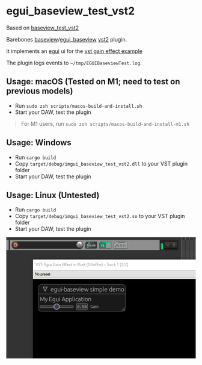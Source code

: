 # egui_baseview_test_vst2

Based on [baseview_test_vst2](https://github.com/greatest-ape/baseview_test_vst2)

Barebones [baseview](https://github.com/RustAudio/baseview)/[egui_baseview](https://github.com/BillyDM/egui-baseview)
[vst2](https://github.com/RustAudio/vst-rs) plugin.

It implements an [egui](https://github.com/emilk/egui) ui for the [vst gain effect example](https://github.com/RustAudio/vst-rs/blob/master/examples/gain_effect.rs)

The plugin logs events to `~/tmp/EGUIBaseviewTest.log`.

## Usage: macOS (Tested on M1; need to test on previous models)

- Run `sudo zsh scripts/macos-build-and-install.sh`
- Start your DAW, test the plugin

> For M1 users, run `sudo zsh scripts/macos-build-and-install-m1.sh`

## Usage: Windows

- Run `cargo build`
- Copy `target/debug/imgui_baseview_test_vst2.dll` to your VST plugin folder
- Start your DAW, test the plugin

## Usage: Linux (Untested)

- Run `cargo build`
- Copy `target/debug/imgui_baseview_test_vst2.so` to your VST plugin folder
- Start your DAW, test the plugin

![Demo](demo.png)
